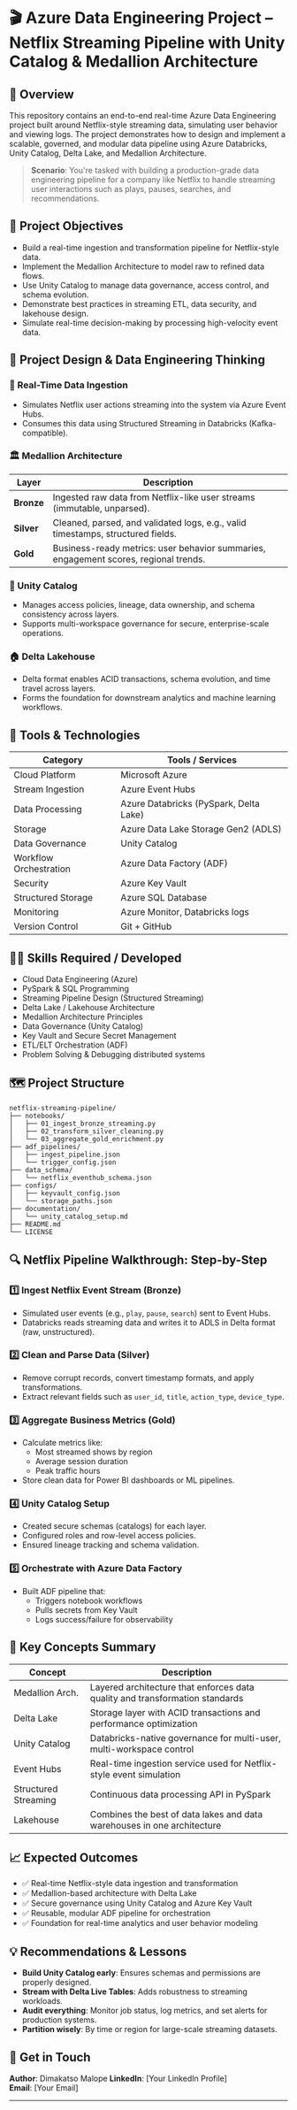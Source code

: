
# 🎬 Azure Data Engineering Project – Netflix Streaming Pipeline with Unity Catalog & Medallion Architecture

## 📘 Overview

This repository contains an end-to-end real-time Azure Data Engineering project built around Netflix-style streaming data, simulating user behavior and viewing logs. The project demonstrates how to design and implement a scalable, governed, and modular data pipeline using Azure Databricks, Unity Catalog, Delta Lake, and Medallion Architecture.

> **Scenario**: You're tasked with building a production-grade data engineering pipeline for a company like Netflix to handle streaming user interactions such as plays, pauses, searches, and recommendations.

## 🎯 Project Objectives

- Build a real-time ingestion and transformation pipeline for Netflix-style data.
- Implement the Medallion Architecture to model raw to refined data flows.
- Use Unity Catalog to manage data governance, access control, and schema evolution.
- Demonstrate best practices in streaming ETL, data security, and lakehouse design.
- Simulate real-time decision-making by processing high-velocity event data.

## 🧠 Project Design & Data Engineering Thinking

### 🔁 Real-Time Data Ingestion

- Simulates Netflix user actions streaming into the system via Azure Event Hubs.
- Consumes this data using Structured Streaming in Databricks (Kafka-compatible).

### 🏛️ Medallion Architecture

| Layer    | Description |
|----------|-------------|
| **Bronze** | Ingested raw data from Netflix-like user streams (immutable, unparsed). |
| **Silver** | Cleaned, parsed, and validated logs, e.g., valid timestamps, structured fields. |
| **Gold** | Business-ready metrics: user behavior summaries, engagement scores, regional trends. |

### 🔐 Unity Catalog

- Manages access policies, lineage, data ownership, and schema consistency across layers.
- Supports multi-workspace governance for secure, enterprise-scale operations.

### 🏠 Delta Lakehouse

- Delta format enables ACID transactions, schema evolution, and time travel across layers.
- Forms the foundation for downstream analytics and machine learning workflows.

## 🧰 Tools & Technologies

| Category | Tools / Services |
|----------|------------------|
| Cloud Platform | Microsoft Azure |
| Stream Ingestion | Azure Event Hubs |
| Data Processing | Azure Databricks (PySpark, Delta Lake) |
| Storage | Azure Data Lake Storage Gen2 (ADLS) |
| Data Governance | Unity Catalog |
| Workflow Orchestration | Azure Data Factory (ADF) |
| Security | Azure Key Vault |
| Structured Storage | Azure SQL Database |
| Monitoring | Azure Monitor, Databricks logs |
| Version Control | Git + GitHub |

## 🧑‍💻 Skills Required / Developed

- Cloud Data Engineering (Azure)
- PySpark & SQL Programming
- Streaming Pipeline Design (Structured Streaming)
- Delta Lake / Lakehouse Architecture
- Medallion Architecture Principles
- Data Governance (Unity Catalog)
- Key Vault and Secure Secret Management
- ETL/ELT Orchestration (ADF)
- Problem Solving & Debugging distributed systems

## 🗺️ Project Structure

```
netflix-streaming-pipeline/
├── notebooks/
│   ├── 01_ingest_bronze_streaming.py
│   ├── 02_transform_silver_cleaning.py
│   └── 03_aggregate_gold_enrichment.py
├── adf_pipelines/
│   ├── ingest_pipeline.json
│   └── trigger_config.json
├── data_schema/
│   └── netflix_eventhub_schema.json
├── configs/
│   ├── keyvault_config.json
│   └── storage_paths.json
├── documentation/
│   └── unity_catalog_setup.md
├── README.md
└── LICENSE
```

## 🔍 Netflix Pipeline Walkthrough: Step-by-Step

### 1️⃣ Ingest Netflix Event Stream (Bronze)
- Simulated user events (e.g., `play`, `pause`, `search`) sent to Event Hubs.
- Databricks reads streaming data and writes it to ADLS in Delta format (raw, unstructured).

### 2️⃣ Clean and Parse Data (Silver)
- Remove corrupt records, convert timestamp formats, and apply transformations.
- Extract relevant fields such as `user_id`, `title`, `action_type`, `device_type`.

### 3️⃣ Aggregate Business Metrics (Gold)
- Calculate metrics like:
  - Most streamed shows by region
  - Average session duration
  - Peak traffic hours
- Store clean data for Power BI dashboards or ML pipelines.

### 4️⃣ Unity Catalog Setup
- Created secure schemas (catalogs) for each layer.
- Configured roles and row-level access policies.
- Ensured lineage tracking and schema validation.

### 5️⃣ Orchestrate with Azure Data Factory
- Built ADF pipeline that:
  - Triggers notebook workflows
  - Pulls secrets from Key Vault
  - Logs success/failure for observability

## 📝 Key Concepts Summary

| Concept | Description |
|--------|-------------|
| Medallion Arch. | Layered architecture that enforces data quality and transformation standards |
| Delta Lake | Storage layer with ACID transactions and performance optimization |
| Unity Catalog | Databricks-native governance for multi-user, multi-workspace control |
| Event Hubs | Real-time ingestion service used for Netflix-style event simulation |
| Structured Streaming | Continuous data processing API in PySpark |
| Lakehouse | Combines the best of data lakes and data warehouses in one architecture |

## 📈 Expected Outcomes

- ✅ Real-time Netflix-style data ingestion and transformation
- ✅ Medallion-based architecture with Delta Lake
- ✅ Secure governance using Unity Catalog and Azure Key Vault
- ✅ Reusable, modular ADF pipeline for orchestration
- ✅ Foundation for real-time analytics and user behavior modeling

## 💡 Recommendations & Lessons

- **Build Unity Catalog early**: Ensures schemas and permissions are properly designed.
- **Stream with Delta Live Tables**: Adds robustness to streaming workloads.
- **Audit everything**: Monitor job status, log metrics, and set alerts for production systems.
- **Partition wisely**: By time or region for large-scale streaming datasets.

## 📩 Get in Touch

**Author**: Dimakatso Malope
**LinkedIn**: [Your LinkedIn Profile]  
**Email**: [Your Email]

---
